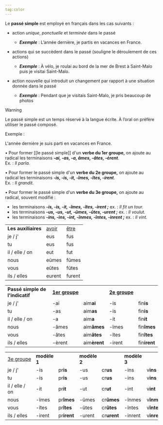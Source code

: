 ```yaml
---
tag:color
---
```


Le **passé simple** est employé en français dans les cas suivants :

- action *unique*, *ponctuelle* et *terminée* dans le passé
    
   -  ***Exemple*** : L’année dernière, je partis en vacances en France.
    
- actions qui se succèdent dans le passé (souligne le déroulement de ces actions)
    
   -  ***Exemple*** : À vélo, je roulai au bord de la mer de Brest à Saint-Malo puis je visitai Saint-Malo.
    
- action nouvelle qui introduit un changement par rapport à une situation donnée dans le passé
    
    
    - ***Exemple*** : Pendant que je visitais Saint-Malo, je pris beaucoup de photos

>[!warning]
>Le passé simple est un temps réservé à la langue écrite. À l’oral on préfère utiliser le passé composé.

Exemple :

L'année dernière je suis parti en vacances en France.

• Pour former [[le passé simple]] d'un **verbe du 1er groupe,** on ajoute au radical les terminaisons _**-ai, -as, -a, âmes, -âtes, -èrent**_.  
Ex. : _Il parla._  

• Pour former le passé simple d'un **verbe du 2e groupe,** on ajoute au radical les terminaisons _**-is, -is, -it, -îmes, -îtes, -irent**_.  
Ex. : _Il grandit._  

• Pour former le passé simple d'un **verbe du 3e groupe,** on ajoute au radical, souvent modifié :
- les terminaisons _**-is, -is, -it, -îmes, -îtes, -irent ;**_ ex. : _Il fit un tour._
- les terminaisons _**-us, -us, -ut, -ûmes, -ûtes, -urent ;**_ ex. : _Il voulut._
- les terminaisons _**-ins, -ins, -int, -înmes, -întes, -inrent ;**_ ex. : _Il vint._

|                     |                                                                  |                                                                |
| ------------------- | ---------------------------------------------------------------- | -------------------------------------------------------------- |
| **Les auxiliaires** | [avoir](https://la-conjugaison.nouvelobs.com/du/verbe/avoir.php) | [être](https://la-conjugaison.nouvelobs.com/du/verbe/etre.php) |
| je / j'             | eus                                                              | fus                                                            |
| tu                  | eus                                                              | fus                                                            |
| il / elle / on      | eut                                                              | fut                                                            |
| nous                | eûmes                                                            | fûmes                                                          |
| vous                | eûtes                                                            | fûtes                                                          |
| ils / elles         | eurent                                                           | furent                                                         |


|   |   |   |   |   |
|---|---|---|---|---|
|**Passé simple de l'indicatif**|[**1er groupe**](https://la-conjugaison.nouvelobs.com/regles/conjugaison/les-verbes-du-1er-groupe-130.php)|   |[**2e groupe**](https://la-conjugaison.nouvelobs.com/regles/conjugaison/les-verbes-du-2eme-groupe-123.php)|   |
|je / j'|-ai|aim**ai**|-is|fin**is**|
|tu|-as|aim**as**|-is|fin**is**|
|il / elle / on|-a|aim**a**|-it|fin**it**|
|nous|-âmes|aim**âmes**|-îmes|fin**îmes**|
|vous|-âtes|aim**âtes**|-îtes|fin**îtes**|
|ils / elles|-èrent|aim**èrent**|-irent|fin**irent**|



|   |   |   |   |   |   |   |
|---|---|---|---|---|---|---|
|[3e groupe](https://la-conjugaison.nouvelobs.com/regles/conjugaison/les-verbes-du-3eme-groupe-88.php)|**modèle 1**|   |**modèle 2**|   |**modèle 3**|   |
|je / j'|-is|pr**is**|-us|cr**us**|-ins|v**ins**|
|tu|-is|pr**is**|-us|cr**us**|-ins|v**ins**|
|il / elle / on|-it|pr**it**|-ut|cr**ut**|-int|v**int**|
|nous|-îmes|pr**îmes**|-ûmes|cr**ûmes**|-înmes|v**înmes**|
|vous|-îtes|pr**îtes**|-ûtes|cr**ûtes**|-întes|v**întes**|
|ils / elles|-irent|pr**irent**|-urent|cr**urent**|-inrent|v**inrent**|